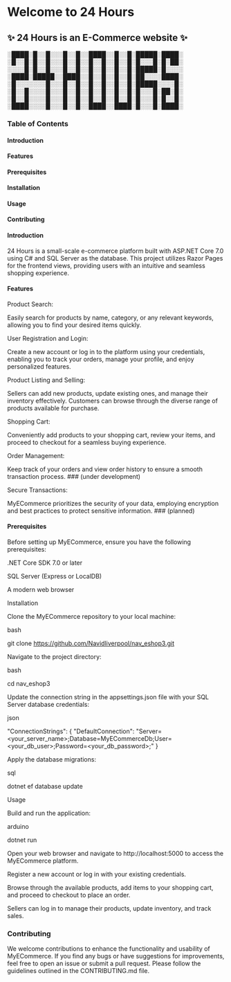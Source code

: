 # Welcome to 24 Hours
## :sparkles: 24 Hours is an E-Commerce website :sparkles:


░████░█░░█░░░█░░█░░████░░█░░█░█████░████░
░█░░█░█░░█░░░█░░█░░█░░█░░█░░█░█░░░█░█░██░
░░░░█░█░░█░░░█░░█░░█░░█░░█░░█░█████░█░░░░
░████░█████░░████░░█░░█░░█░░█░██░░░░████░
░█░░░░░░░█░░░█░░█░░█░░█░░█░░█░█████░░░░█░
░█░░█░░░░█░░░█░░█░░█░░█░░█░░█░█░░░█░██░█░
░█░░█░░░░█░░░█░░█░░█░░█░░█░░█░█░░░█░█░░█░
░████░░░░█░░░█░░█░░████░░████░█░░░█░████░




### Table of Contents

#### Introduction

#### Features

#### Prerequisites

#### Installation

#### Usage

#### Contributing

#### Introduction

24 Hours is a small-scale e-commerce platform built with ASP.NET Core 7.0 using C# and SQL Server as the database. This project utilizes Razor Pages for the frontend views, providing users with an intuitive and seamless shopping experience.

#### Features

Product Search: 

Easily search for products by name, category, or any relevant keywords, allowing you to find your desired items quickly.

User Registration and Login: 

Create a new account or log in to the platform using your credentials, enabling you to track your orders, manage your profile, and enjoy personalized features.

Product Listing and Selling: 

Sellers can add new products, update existing ones, and manage their inventory effectively. Customers can browse through the diverse range of products available for purchase.

Shopping Cart: 

Conveniently add products to your shopping cart, review your items, and proceed to checkout for a seamless buying experience.

Order Management: 

Keep track of your orders and view order history to ensure a smooth transaction process. ### (under development)

Secure Transactions: 

MyECommerce prioritizes the security of your data, employing encryption and best practices to protect sensitive information. ### (planned)

#### Prerequisites

Before setting up MyECommerce, ensure you have the following prerequisites:

.NET Core SDK 7.0 or later

SQL Server (Express or LocalDB)

A modern web browser

Installation

Clone the MyECommerce repository to your local machine:

bash

git clone https://github.com/Navidliverpool/nav_eshop3.git

Navigate to the project directory:

bash

cd nav_eshop3

Update the connection string in the appsettings.json file with your SQL Server database credentials:

json

"ConnectionStrings": {
  "DefaultConnection": "Server=<your_server_name>;Database=MyECommerceDb;User=<your_db_user>;Password=<your_db_password>;"
}

Apply the database migrations:

sql

dotnet ef database update

Usage

Build and run the application:

arduino

dotnet run

Open your web browser and navigate to http://localhost:5000 to access the MyECommerce platform.

Register a new account or log in with your existing credentials.

Browse through the available products, add items to your shopping cart, and proceed to checkout to place an order.

Sellers can log in to manage their products, update inventory, and track sales.

### Contributing

We welcome contributions to enhance the functionality and usability of MyECommerce. If you find any bugs or have suggestions for improvements, feel free to open an issue or submit a pull request. Please follow the guidelines outlined in the CONTRIBUTING.md file.
